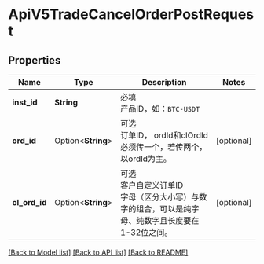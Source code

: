 # ApiV5TradeCancelOrderPostRequest

## Properties

Name | Type | Description | Notes
------------ | ------------- | ------------- | -------------
**inst_id** | **String** | 必填<br>产品ID，如：`BTC-USDT` | 
**ord_id** | Option<**String**> | 可选<br>订单ID， ordId和clOrdId必须传一个，若传两个，以ordId为主。 | [optional]
**cl_ord_id** | Option<**String**> | 可选<br>客户自定义订单ID<br>字母（区分大小写）与数字的组合，可以是纯字母、纯数字且长度要在1-32位之间。 | [optional]

[[Back to Model list]](../README.md#documentation-for-models) [[Back to API list]](../README.md#documentation-for-api-endpoints) [[Back to README]](../README.md)


